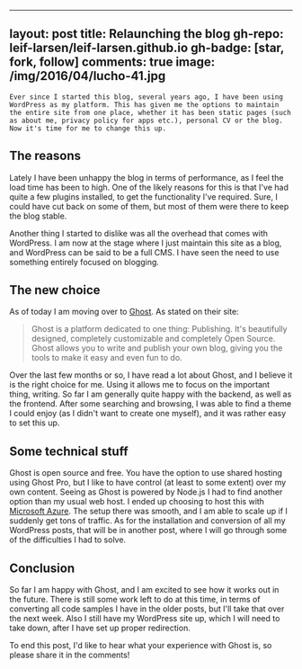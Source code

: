 
---
layout: post
title: Relaunching the blog
gh-repo: leif-larsen/leif-larsen.github.io
gh-badge: [star, fork, follow]
comments: true
image: /img/2016/04/lucho-41.jpg
---
    
    Ever since I started this blog, several years ago, I have been using WordPress as my platform. This has given me the options to maintain the entire site from one place, whether it has been static pages (such as about me, privacy policy for apps etc.), personal CV or the blog. Now it's time for me to change this up.

## The reasons

Lately I have been unhappy the blog in terms of performance, as I feel the load time has been to high. One of the likely reasons for this is that I've had quite a few plugins installed, to get the functionality I've required. Sure, I could have cut back on some of them, but most of them were there to keep the blog stable.

Another thing I started to dislike was all the overhead that comes with WordPress. I am now at the stage where I just maintain this site as a blog, and WordPress can be said to be a full CMS. I have seen the need to use something entirely focused on blogging.

## The new choice

As of today I am moving over to [Ghost](https://ghost.org/). As stated on their site:
>Ghost is a platform dedicated to one thing: Publishing. It's beautifully designed, completely customizable and completely Open Source. Ghost allows you to write and publish your own blog, giving you the tools to make it easy and even fun to do.

Over the last few months or so, I have read a lot about Ghost, and I believe it is the right choice for me. Using it allows me to focus on the important thing, writing. So far I am generally quite happy with the backend, as well as the frontend. After some searching and browsing, I was able to find a theme I could enjoy (as I didn't want to create one myself), and it was rather easy to set this up.

## Some technical stuff

Ghost is open source and free. You have the option to use shared hosting using Ghost Pro, but I like to have control (at least to some extent) over my own content. Seeing as Ghost is powered by Node.js I had to find another option than my usual web host. I ended up choosing to host this with [Microsoft Azure](https://azure.microsoft.com/en-us/). The setup there was smooth, and I am able to scale up if I suddenly get tons of traffic. As for the installation and conversion of all my WordPress posts, that will be in another post, where I will go through some of the difficulties I had to solve.

## Conclusion

So far I am happy with Ghost, and I am excited to see how it works out in the future. There is still some work left to do at this time, in terms of converting all code samples I have in the older posts, but I'll take that over the next week. Also I still have my WordPress site up, which I will need to take down, after I have set up proper redirection.

To end this post, I'd like to hear what your experience with Ghost is, so please share it in the comments!